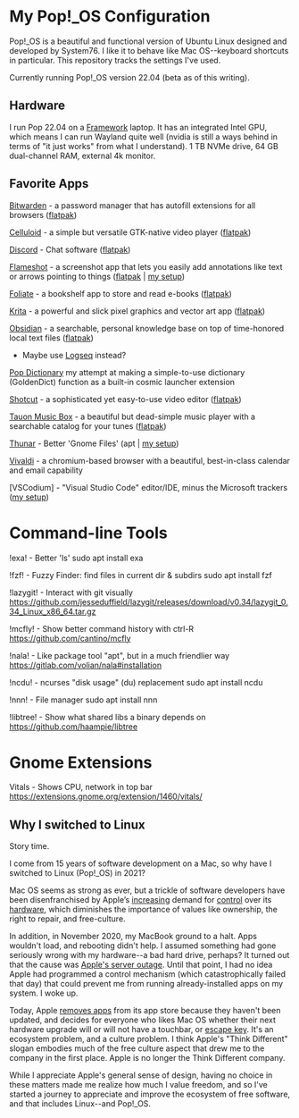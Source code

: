 # My Pop!_OS Configuration

Pop!_OS is a beautiful and functional version of Ubuntu Linux designed and developed by System76. I like it to behave like Mac OS--keyboard shortcuts in particular. This repository tracks the settings I've used.

Currently running Pop!_OS version 22.04 (beta as of this writing).

## Hardware

I run Pop 22.04 on a [Framework](https://frame.work) laptop. It has an integrated Intel GPU, which means I can run Wayland quite well (nvidia is still a ways behind in terms of "it just works" from what I understand). 1 TB NVMe drive, 64 GB dual-channel RAM, external 4k monitor.

## Favorite Apps

[Bitwarden](https://bitwarden.com) - a password manager that has autofill extensions for all browsers ([flatpak](https://flathub.org/apps/details/com.bitwarden.desktop))

[Celluloid](https://celluloid-player.github.io/) - a simple but versatile GTK-native video player ([flatpak](https://flathub.org/apps/details/io.github.celluloid_player.Celluloid))

[Discord](https://discord.com/) - Chat software ([flatpak](https://flathub.org/apps/details/com.discordapp.Discord))

[Flameshot](https://flameshot.org/) - a screenshot app that lets you easily add annotations like text or arrows pointing to things ([flatpak](https://flathub.org/apps/details/org.flameshot.Flameshot) | [my setup](apps/flameshot.md))

[Foliate](https://johnfactotum.github.io/foliate/) - a bookshelf app to store and read e-books ([flatpak](https://flathub.org/apps/details/com.github.johnfactotum.Foliate))

[Krita](https://krita.org/en/) - a powerful and slick pixel graphics and vector art app ([flatpak](https://flathub.org/apps/details/org.kde.krita))

[Obsidian](https://obsidian.md/) - a searchable, personal knowledge base on top of time-honored local text files ([flatpak](https://flathub.org/apps/details/md.obsidian.Obsidian))
  - Maybe use [Logseq](https://logseq.com/) instead?

[Pop Dictionary](https://github.com/canadaduane/pop-dictionary) my attempt at making a simple-to-use dictionary (GoldenDict) function as a built-in cosmic launcher extension

[Shotcut](https://www.shotcut.org/) - a sophisticated yet easy-to-use video editor ([flatpak](https://flathub.org/apps/details/org.shotcut.Shotcut))

[Tauon Music Box](https://tauonmusicbox.rocks/) - a beautiful but dead-simple music player with a searchable catalog for your tunes ([flatpak](https://flathub.org/apps/details/com.github.taiko2k.tauonmb))

[Thunar](https://docs.xfce.org/xfce/thunar/start) - Better 'Gnome Files' (apt | [my setup](apps/thunar.md))

[Vivaldi](https://vivaldi.com/download/) - a chromium-based browser with a beautiful, best-in-class calendar and email capability

[VSCodium] - "Visual Studio Code" editor/IDE, minus the Microsoft trackers ([my setup](apps/vscodium.md))


# Command-line Tools

!exa! - Better 'ls'
sudo apt install exa

!fzf! - Fuzzy Finder: find files in current dir & subdirs
sudo apt install fzf

!lazygit! - Interact with git visually
https://github.com/jesseduffield/lazygit/releases/download/v0.34/lazygit_0.34_Linux_x86_64.tar.gz

!mcfly! - Show better command history with ctrl-R
https://github.com/cantino/mcfly

!nala! - Like package tool "apt", but in a much friendlier way
https://gitlab.com/volian/nala#installation

!ncdu! - ncurses "disk usage" (du) replacement
sudo apt install ncdu

!nnn! - File manager
sudo apt install nnn

!libtree! - Show what shared libs a binary depends on
https://github.com/haampie/libtree


# Gnome Extensions

Vitals - Shows CPU, network in top bar
https://extensions.gnome.org/extension/1460/vitals/
## Why I switched to Linux

Story time.

I come from 15 years of software development on a Mac, so why have I switched to Linux (Pop!_OS) in 2021?

Mac OS seems as strong as ever, but a trickle of software developers have been disenfranchised by Apple’s [increasing](https://www.npr.org/2021/08/06/1025402725/apple-iphone-for-child-sexual-abuse-privacy) demand for [control](https://9to5mac.com/2020/11/15/apple-explains-addresses-mac-privacy-concerns/) over its [hardware](https://www.iclarified.com/78310/apple-blocks-camera-repair-on-new-iphone-12-video), which diminishes the importance of values like ownership, the right to repair, and free-culture.

In addition, in November 2020, my MacBook ground to a halt. Apps wouldn't load, and rebooting didn't help. I assumed something had gone seriously wrong with my hardware--a bad hard drive, perhaps? It turned out that the cause was [Apple's server outage](https://news.ycombinator.com/item?id=25074959). Until that point, I had no idea Apple had programmed a control mechanism (which catastrophically failed that day) that could prevent me from running already-installed apps on my system. I woke up.

Today, Apple [removes apps](https://www.thefpsreview.com/2022/04/24/apple-to-remove-apps-and-games-that-havent-been-updated-in-two-years/) from its app store because they haven't been updated, and decides for everyone who likes Mac OS whether their next hardware upgrade will or will not have a touchbar, or [escape key](https://www.theverge.com/circuitbreaker/2016/10/25/13409258/apple-new-macbook-pro-no-escape-key). It's an ecosystem problem, and a culture problem. I think Apple's "Think Different" slogan embodies much of the free culture aspect that drew me to the company in the first place. Apple is no longer the Think Different company.

While I appreciate Apple's general sense of design, having no choice in these matters made me realize how much I value freedom, and so I've started a journey to appreciate and improve the ecosystem of free software, and that includes Linux--and Pop!_OS.
